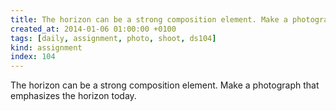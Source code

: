 ```yaml
---
title: The horizon can be a strong composition element. Make a photograph that emphasizes the horizon today.
created_at: 2014-01-06 01:00:00 +0100
tags: [daily, assignment, photo, shoot, ds104]
kind: assignment
index: 104
---
```


The horizon can be a strong composition element. Make a photograph that emphasizes the horizon today.
